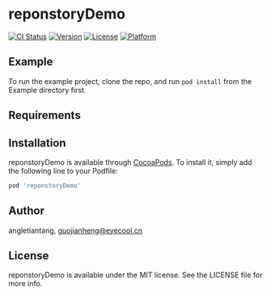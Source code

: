 # reponstoryDemo

[![CI Status](https://img.shields.io/travis/angletiantang/reponstoryDemo.svg?style=flat)](https://travis-ci.org/angletiantang/reponstoryDemo)
[![Version](https://img.shields.io/cocoapods/v/reponstoryDemo.svg?style=flat)](https://cocoapods.org/pods/reponstoryDemo)
[![License](https://img.shields.io/cocoapods/l/reponstoryDemo.svg?style=flat)](https://cocoapods.org/pods/reponstoryDemo)
[![Platform](https://img.shields.io/cocoapods/p/reponstoryDemo.svg?style=flat)](https://cocoapods.org/pods/reponstoryDemo)

## Example

To run the example project, clone the repo, and run `pod install` from the Example directory first.

## Requirements

## Installation

reponstoryDemo is available through [CocoaPods](https://cocoapods.org). To install
it, simply add the following line to your Podfile:

```ruby
pod 'reponstoryDemo'
```

## Author

angletiantang, guojianheng@eyecool.cn

## License

reponstoryDemo is available under the MIT license. See the LICENSE file for more info.
